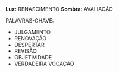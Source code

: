 **Luz:** RENASCIMENTO
**Sombra:** AVALIAÇÃO

PALAVRAS-CHAVE:
- JULGAMENTO
- RENOVAÇÃO
- DESPERTAR
- REVISÃO
- OBJETIVIDADE
- VERDADEIRA VOCAÇÃO